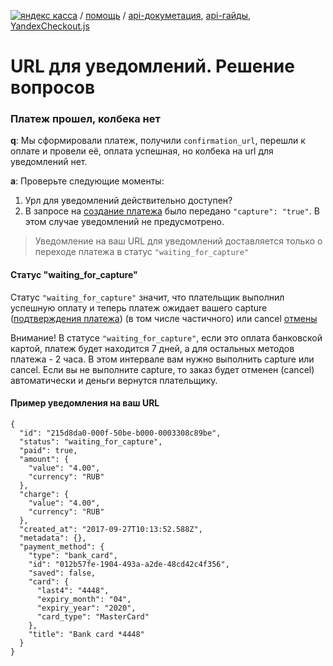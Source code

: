 [![яндекс касса](/i/yakassalogo.png "Яндекс Касса")](https://kassa.yandex.ru) / [помощь](https://yandex.ru/support/checkout/) / [api-докуметация](https://kassa.yandex.ru/docs/checkout-api/#api-yandex-kassy), [api-гайды](https://kassa.yandex.ru/docs/guides/#bystryj-start), [YandexCheckout.js](https://kassa.yandex.ru/docs/checkout-js/#yandexcheckout-js)

URL для уведомлений. Решение вопросов
=====================================

### Платеж прошел, колбека нет

**q**: Мы сформировали платеж, получили `confirmation_url`, перешли к оплате и провели её, оплата успешная, но колбека на url для уведомлений нет.

**a**: Проверьте следующие моменты:
1. Урл для уведомлений действительно доступен?
2. В запросе на [создание платежа](https://kassa.yandex.ru/docs/checkout-api/#sozdanie-platezha) было передано `"capture": "true"`. В этом случае уведомлений не предусмотрено.

> Уведомление на ваш URL для уведомлений доставляется только о переходе платежа в статус `"waiting_for_capture"`

#### Статус "waiting_for_capture"

Статус `"waiting_for_capture"` значит, что плательщик выполнил успешную оплату и теперь платеж ожидает вашего capture ([подтверждения платежа](https://kassa.yandex.ru/docs/checkout-api/#podtwerzhdenie-platezha)) (в том числе частичного) или cancel [отмены](https://kassa.yandex.ru/docs/checkout-api/#otmena-platezha)

Внимание! В статусе `"waiting_for_capture"`, если это оплата банковской картой, платеж будет находится 7 дней, а для остальных методов платежа - 2 часа. В этом интервале вам нужно выполнить capture или cancel. Если вы не выполните capture, то заказ будет отменен (cancel) автоматически и деньги вернутся плательщику.

#### Пример уведомления на ваш URL

```
{
  "id": "215d8da0-000f-50be-b000-0003308c89be",
  "status": "waiting_for_capture",
  "paid": true,
  "amount": {
    "value": "4.00",
    "currency": "RUB"
  },
  "charge": {
    "value": "4.00",
    "currency": "RUB"
  },
  "created_at": "2017-09-27T10:13:52.588Z",
  "metadata": {},
  "payment_method": {
    "type": "bank_card",
    "id": "012b57fe-1904-493a-a2de-48cd42c4f356",
    "saved": false,
    "card": {
      "last4": "4448",
      "expiry_month": "04",
      "expiry_year": "2020",
      "card_type": "MasterCard"
    },
    "title": "Bank card *4448"
  }
}
```
